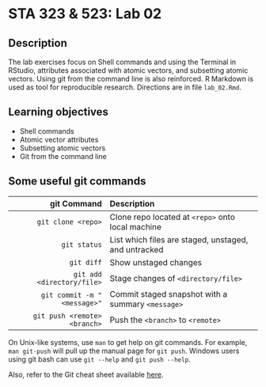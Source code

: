 # STA 323 & 523: Lab 02

## Description

The lab exercises focus on Shell commands and using the Terminal in RStudio,
attributes associated with atomic vectors, and subsetting atomic vectors. Using
git from the command line is also reinforced. R Markdown is used as tool for
reproducible research. Directions are in file `lab_02.Rmd`.

## Learning objectives

- Shell commands
- Atomic vector attributes
- Subsetting atomic vectors
- Git from the command line

## Some useful git commands

|                  git Command | Description                                          |
|-----------------------------:|:-----------------------------------------------------|
|           `git clone <repo>` | Clone repo located at `<repo>` onto local machine    |
|                 `git status` | List which files are staged, unstaged, and untracked |
|                   `git diff` | Show unstaged changes                                |
|   `git add <directory/file>` | Stage changes of `<directory/file>`                  |
|  `git commit -m "<message>"` | Commit staged snapshot with a summary `<message>`    |
| `git push <remote> <branch>` | Push the `<branch>` to `<remote>`                    |

On Unix-like systems, use `man` to get help on git commands.
For example, `man git-push` will pull up the manual page for `git push`.
Windows users using git bash can use `git --help` and `git push --help`.

Also, refer to the Git cheat sheet available [here](https://www.atlassian.com/git/tutorials/atlassian-git-cheatsheet).
